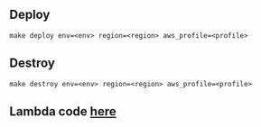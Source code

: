 ## Deploy
```shell
make deploy env=<env> region=<region> aws_profile=<profile>
```
## Destroy
```shell
make destroy env=<env> region=<region> aws_profile=<profile>
```

## Lambda code [here](./awscdk/resources/functions/renderer)

